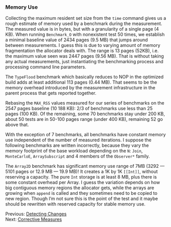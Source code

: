 ### Memory Use
Collecting the maximum resident set size from the `time` command gives us a rough estimate of memory used by a benchmark during the measurement. The measured value is in bytes, but with a granularity of a single page (4 KB). When running `Benchmark_O` with nonexistent test 50 times, we establish a minimal baseline value of 2434 pages (9.5 MB) that jumps around between measurements. I guess this is due to varying amount of memory fragmentation the allocator deals with. The range is 13 pages (52KB), i.e. the maximum value seen was 2447 pages (9.56 MB). That is without taking any actual measurements, just instantiating the benchmarking process and processing command line parameters.

The `TypeFlood` benchmark which basically reduces to NOP in the optimized build adds at least additional 113 pages (0.44 MB). That seems to be the memory overhead introduced by the measurement infrastructure in the parent process that gets reported together.

Rebasing the `MAX_RSS` values measured for our series of benchmarks on the 2547 pages baseline (10 188 KB): 2/3 of benchmarks use less than 25 pages (100 KB). Of the remaining, some 70 benchmarks stay under 200 KB, about 50 tests are in 50-100 pages range (under 400 KB), remaining 52 go above that.

With the exception of 7 benchmarks, all benchmarks have constant memory use independent of the number of measured iterations. I suppose the following benchmarks are written incorrectly, because they vary the memory footprint of the base workload depending on the `N`: `Join`, `MonteCarloE`, `ArraySubscript` and 4 members of the `Observer*` family.

The `Array2D` benchmark has significant memory use range of 7MB (3292 — 5101 pages or 12.9 MB — 19.9 MB)! It creates a 1K by 1K `[[Int]]`, without reserving a capacity. The  pure `Int` storage is at least 8 MB, plus there is some constant overhead per Array. I guess the variation depends on how big contiguous memory regions the allocator gets, while the arrays are growing when `append` is called and they sometimes need to be copied to new region. Though I’m not sure this is the point of the test and it maybe should be rewritten with reserved capacity for stable memory use.

Previous: [Detecting Changes](detecting-changes.md)<br/>
Next: [Corrective Measures](corrective-measures.md)